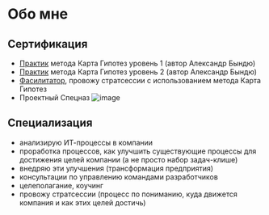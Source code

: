 # Обо мне

## Сертификация

- [Практик](https://картагипотез.рф/certificate?number=19&code=UgYLcr) метода Карта Гипотез уровень 1 (автор Александр Бындю)
- [Практик](https://картагипотез.рф/certificate?number=141&code=BzOcXs) метода Карта Гипотез уровень 2 (автор Александр Бындю)
- [Фасилитатор](https://картагипотез.рф/certificate?number=163&code=eXzpww), провожу стратсессии с использованием метода Карта Гипотез
- Проектный Спецназ ![image](https://github.com/user-attachments/assets/c6535dd6-fc31-44bc-9b76-317fbc3afc82)


## Специализация

- анализирую ИТ-процессы в компании
- проработка процессов, как улучшить существующие процессы для достижения целей компании (а не просто набор задач-клише)
- внедряю эти улучшения (трансформация предприятия)
- консультации по управлению командами разработчиков
- целеполагание, коучинг
- провожу стратсессии (процесс по пониманию, куда движется компания и как этих целей достичь)

